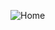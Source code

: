 ![Home](https://user-images.githubusercontent.com/33803510/85838901-886e5480-b79a-11ea-947d-e62f69d673e3.jpeg)
